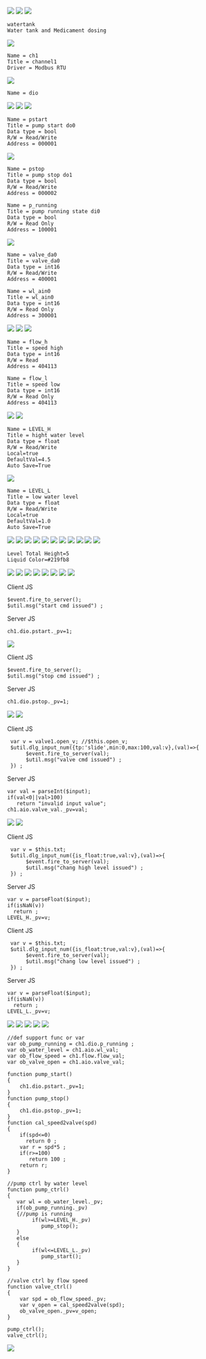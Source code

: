 















<img src="../img/case_auto1.png"/>
























<img src="../img/case_auto_simimp.png"/>









<img src="../img/case_auto2.png">





```
watertank
Water tank and Medicament dosing
```









<img src="../img/case_auto3.png">









```
Name = ch1
Title = channel1
Driver = Modbus RTU
```

<img src="../img/case_auto4.png">





```
Name = dio
```
<img src="../img/case_auto5.png">





<img src="../img/case_auto6.png">









<img src="../img/case_auto6.1.png">





```
Name = pstart
Title = pump start do0
Data type = bool
R/W = Read/Write
Address = 000001
```



<img src="../img/case_auto7.png">



```
Name = pstop
Title = pump stop do1
Data type = bool
R/W = Read/Write
Address = 000002
```
```
Name = p_running
Title = pump running state di0
Data type = bool
R/W = Read Only
Address = 100001
```


<img src="../img/case_auto8.png">





```
Name = valve_da0
Title = valve_da0
Data type = int16
R/W = Read/Write
Address = 400001
```
```
Name = wl_ain0
Title = wl_ain0
Data type = int16
R/W = Read Only
Address = 300001
```



<img src="../img/case_auto9.png">



<img src="../img/case_auto10.png">




<img src="../img/case_auto11.png">




```
Name = flow_h
Title = speed high
Data type = int16
R/W = Read
Address = 404113
```
```
Name = flow_l
Title = speed low
Data type = int16
R/W = Read Only
Address = 404113
```



<img src="../img/case_auto12.png">




<img src="../img/case_auto13.png">




```
Name = LEVEL_H
Title = hight water level
Data type = float
R/W = Read/Write
Local=true
DefaultVal=4.5
Auto Save=True
```


<img src="../img/case_auto13.1.png">



```
Name = LEVEL_L
Title = low water level
Data type = float
R/W = Read/Write
Local=true
DefaultVal=1.0
Auto Save=True
```






<img src="../img/case_auto14.png">




<img src="../img/case_auto15.png">




<img src="../img/case_auto16.png">






<img src="../img/case_auto17.png">




<img src="../img/case_auto18.png">




<img src="../img/case_auto19.png">





<img src="../img/case_auto20.png">



<img src="../img/case_auto21.png">



<img src="../img/case_auto22.png">




<img src="../img/case_auto23.png">




<img src="../img/case_auto23.1.png">




```
Level Total Height=5
Liquid Color=#219fb8
```


<img src="../img/case_auto24.png">




<img src="../img/case_auto25.png">




<img src="../img/case_auto26.png">







<img src="../img/case_auto27.png">



<img src="../img/case_auto28.png">







<img src="../img/case_auto29.png">



<img src="../img/case_auto30.png">









<img src="../img/case_auto31.png">




Client JS
```
$event.fire_to_server();
$util.msg("start cmd issued") ;
```

Server JS
```
ch1.dio.pstart._pv=1;
```

<img src="../img/case_auto32.png">




Client JS
```
$event.fire_to_server();
$util.msg("stop cmd issued") ;
```

Server JS
```
ch1.dio.pstop._pv=1; 
```






<img src="../img/case_auto33.png">



<img src="../img/case_auto34.png">



Client JS
```
 var v = valve1.open_v; //$this.open_v;
 $util.dlg_input_num({tp:'slide',min:0,max:100,val:v},(val)=>{
      $event.fire_to_server(val);
      $util.msg("valve cmd issued") ;
 }) ;
```

Server JS
```
var val = parseInt($input);
if(val<0||val>100)
   return "invalid input value";
ch1.aio.valve_val._pv=val;
```



<img src="../img/case_auto35.png">






<img src="../img/case_auto36.png">



Client JS
```
 var v = $this.txt;
 $util.dlg_input_num({is_float:true,val:v},(val)=>{
      $event.fire_to_server(val);
      $util.msg("chang high level issued") ;
 }) ;
```

Server JS
```
var v = parseFloat($input);
if(isNaN(v))
  return ;
LEVEL_H._pv=v;
```



Client JS
```
 var v = $this.txt;
 $util.dlg_input_num({is_float:true,val:v},(val)=>{
      $event.fire_to_server(val);
      $util.msg("chang low level issued") ;
 }) ;
```

Server JS
```
var v = parseFloat($input);
if(isNaN(v))
  return ;
LEVEL_L._pv=v;
```



<img src="../img/case_auto37.png">



<img src="../img/case_auto38.png">







<img src="../img/case_auto39.png">




<img src="../img/case_auto40.png">



<img src="../img/case_auto40.1.png">





```
//def support func or var
var ob_pump_running = ch1.dio.p_running ;
var ob_water_level = ch1.aio.wl_val;
var ob_flow_speed = ch1.flow.flow_val;
var ob_valve_open = ch1.aio.valve_val;

function pump_start()
{
    ch1.dio.pstart._pv=1;
}
function pump_stop()
{
    ch1.dio.pstop._pv=1;
}
function cal_speed2valve(spd)
{
    if(spd<=0)
      return 0 ;
    var r = spd*5 ;
    if(r>=100)
       return 100 ;
    return r;
}

//pump ctrl by water level
function pump_ctrl()
{
   var wl = ob_water_level._pv;
   if(ob_pump_running._pv)
   {//pump is running
        if(wl>=LEVEL_H._pv)
           pump_stop();
   }
   else
   {
        if(wl<=LEVEL_L._pv)
           pump_start();
   }
}

//valve ctrl by flow speed
function valve_ctrl()
{
    var spd = ob_flow_speed._pv;
    var v_open = cal_speed2valve(spd);
    ob_valve_open._pv=v_open;
}
```




```
pump_ctrl();
valve_ctrl();
```




<img src="../img/case_auto41.png">



